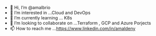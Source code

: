 - 👋 Hi, I’m @amalbrio
- 👀 I’m interested in ...Cloud and DevOps
- 🌱 I’m currently learning ... K8s
- 💞️ I’m looking to collaborate on ...Terraform , GCP and Azure Porjects
- 📫 How to reach me ...https://www.linkedin.com/in/amaldeny

<!---
amalbrio/amalbrio is a ✨ special ✨ repository because its `README.md` (this file) appears on your GitHub profile.
You can click the Preview link to take a look at your changes.
--->
